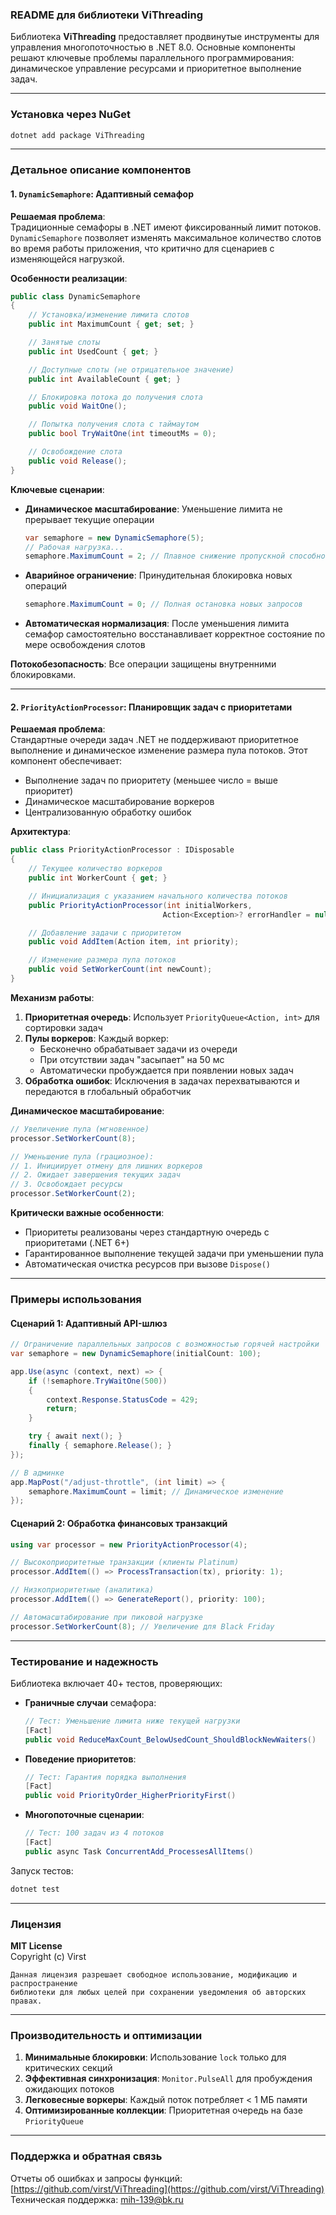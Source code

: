 ### README для библиотеки ViThreading

Библиотека **ViThreading** предоставляет продвинутые инструменты для управления многопоточностью в .NET 8.0. Основные компоненты решают ключевые проблемы параллельного программирования: динамическое управление ресурсами и приоритетное выполнение задач.

---

### Установка через NuGet
```bash
dotnet add package ViThreading
```

---

### Детальное описание компонентов

#### 1. `DynamicSemaphore`: Адаптивный семафор

**Решаемая проблема**:  
Традиционные семафоры в .NET имеют фиксированный лимит потоков. `DynamicSemaphore` позволяет изменять максимальное количество слотов во время работы приложения, что критично для сценариев с изменяющейся нагрузкой.

**Особенности реализации**:
```csharp
public class DynamicSemaphore
{
    // Установка/изменение лимита слотов
    public int MaximumCount { get; set; }

    // Занятые слоты
    public int UsedCount { get; }

    // Доступные слоты (не отрицательное значение)
    public int AvailableCount { get; }

    // Блокировка потока до получения слота
    public void WaitOne();

    // Попытка получения слота с таймаутом
    public bool TryWaitOne(int timeoutMs = 0);

    // Освобождение слота
    public void Release();
}
```

**Ключевые сценарии**:
- **Динамическое масштабирование**: Уменьшение лимита не прерывает текущие операции
  ```csharp
  var semaphore = new DynamicSemaphore(5);
  // Рабочая нагрузка...
  semaphore.MaximumCount = 2; // Плавное снижение пропускной способности
  ```
- **Аварийное ограничение**: Принудительная блокировка новых операций
  ```csharp
  semaphore.MaximumCount = 0; // Полная остановка новых запросов
  ```
- **Автоматическая нормализация**: После уменьшения лимита семафор самостоятельно восстанавливает корректное состояние по мере освобождения слотов

**Потокобезопасность**: Все операции защищены внутренними блокировками.

---

#### 2. `PriorityActionProcessor`: Планировщик задач с приоритетами

**Решаемая проблема**:  
Стандартные очереди задач .NET не поддерживают приоритетное выполнение и динамическое изменение размера пула потоков. Этот компонент обеспечивает:
- Выполнение задач по приоритету (меньшее число = выше приоритет)
- Динамическое масштабирование воркеров
- Централизованную обработку ошибок

**Архитектура**:
```csharp
public class PriorityActionProcessor : IDisposable
{
    // Текущее количество воркеров
    public int WorkerCount { get; }

    // Инициализация с указанием начального количества потоков
    public PriorityActionProcessor(int initialWorkers, 
                                  Action<Exception>? errorHandler = null);

    // Добавление задачи с приоритетом
    public void AddItem(Action item, int priority);

    // Изменение размера пула потоков
    public void SetWorkerCount(int newCount);
}
```

**Механизм работы**:
1. **Приоритетная очередь**: Использует `PriorityQueue<Action, int>` для сортировки задач
2. **Пулы воркеров**: Каждый воркер:
   - Бесконечно обрабатывает задачи из очереди
   - При отсутствии задач "засыпает" на 50 мс
   - Автоматически пробуждается при появлении новых задач
3. **Обработка ошибок**: Исключения в задачах перехватываются и передаются в глобальный обработчик

**Динамическое масштабирование**:
```csharp
// Увеличение пула (мгновенное)
processor.SetWorkerCount(8);

// Уменьшение пула (грациозное):
// 1. Инициирует отмену для лишних воркеров
// 2. Ожидает завершения текущих задач
// 3. Освобождает ресурсы
processor.SetWorkerCount(2);
```

**Критически важные особенности**:
- Приоритеты реализованы через стандартную очередь с приоритетами (.NET 6+)
- Гарантированное выполнение текущей задачи при уменьшении пула
- Автоматическая очистка ресурсов при вызове `Dispose()`

---

### Примеры использования

#### Сценарий 1: Адаптивный API-шлюз
```csharp
// Ограничение параллельных запросов с возможностью горячей настройки
var semaphore = new DynamicSemaphore(initialCount: 100);

app.Use(async (context, next) => {
    if (!semaphore.TryWaitOne(500))
    {
        context.Response.StatusCode = 429;
        return;
    }

    try { await next(); }
    finally { semaphore.Release(); }
});

// В админке
app.MapPost("/adjust-throttle", (int limit) => {
    semaphore.MaximumCount = limit; // Динамическое изменение
});
```

#### Сценарий 2: Обработка финансовых транзакций
```csharp
using var processor = new PriorityActionProcessor(4);

// Высокоприоритетные транзакции (клиенты Platinum)
processor.AddItem(() => ProcessTransaction(tx), priority: 1);

// Низкоприоритетные (аналитика)
processor.AddItem(() => GenerateReport(), priority: 100);

// Автомасштабирование при пиковой нагрузке
processor.SetWorkerCount(8); // Увеличение для Black Friday
```

---

### Тестирование и надежность
Библиотека включает 40+ тестов, проверяющих:
- **Граничные случаи** семафора:
  ```csharp
  // Тест: Уменьшение лимита ниже текущей нагрузки
  [Fact]
  public void ReduceMaxCount_BelowUsedCount_ShouldBlockNewWaiters()
  ```
- **Поведение приоритетов**:
  ```csharp
  // Тест: Гарантия порядка выполнения
  [Fact]
  public void PriorityOrder_HigherPriorityFirst()
  ```
- **Многопоточные сценарии**:
  ```csharp
  // Тест: 100 задач из 4 потоков
  [Fact]
  public async Task ConcurrentAdd_ProcessesAllItems()
  ```

Запуск тестов:
```bash
dotnet test
```

---

### Лицензия
**MIT License**  
Copyright (c) Virst

```text
Данная лицензия разрешает свободное использование, модификацию и распространение
библиотеки для любых целей при сохранении уведомления об авторских правах.
```

---

### Производительность и оптимизации
1. **Минимальные блокировки**: Использование `lock` только для критических секций
2. **Эффективная синхронизация**: `Monitor.PulseAll` для пробуждения ожидающих потоков
3. **Легковесные воркеры**: Каждый поток потребляет < 1 МБ памяти
4. **Оптимизированные коллекции**: Приоритетная очередь на базе `PriorityQueue`

---

### Поддержка и обратная связь
Отчеты об ошибках и запросы функций:  
[https://github.com/virst/ViThreading](https://github.com/virst/ViThreading)  
Техническая поддержка: mih-139@bk.ru
